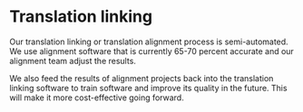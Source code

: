 
# Translation linking

Our translation linking or translation alignment process is semi-automated. We use alignment software that is currently 65-70 percent accurate and our alignment team adjust the results.

We also feed the results of alignment projects back into the translation linking software to train software and improve its quality in the future. This will make it more cost-effective going forward.